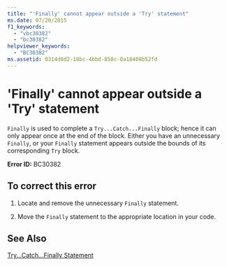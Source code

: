 ```yaml
---
title: "'Finally' cannot appear outside a 'Try' statement"
ms.date: 07/20/2015
f1_keywords: 
  - "vbc30382"
  - "bc30382"
helpviewer_keywords: 
  - "BC30382"
ms.assetid: 0314d8d2-18bc-4bbd-858c-0a18408b52fd
---
```

# 'Finally' cannot appear outside a 'Try' statement
`Finally` is used to complete a `Try...Catch...Finally` block; hence it can only appear once at the end of the block. Either you have an unnecessary `Finally`, or your `Finally` statement appears outside the bounds of its corresponding `Try` block.  
  
 **Error ID:** BC30382  
  
## To correct this error  
  
1.  Locate and remove the unnecessary `Finally` statement.  
  
2.  Move the `Finally` statement to the appropriate location in your code.  
  
## See Also  
 [Try...Catch...Finally Statement](../../visual-basic/language-reference/statements/try-catch-finally-statement.md)  
 
